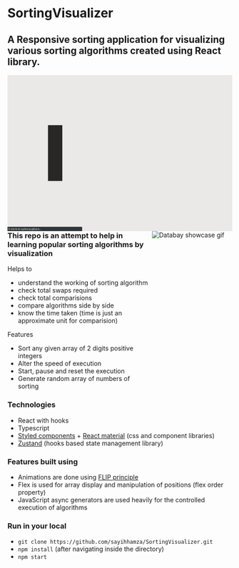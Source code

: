 # SortingVisualizer

<h2>A Responsive sorting application for visualizing various sorting algorithms created using React library.</h2>
<p float="left">
  

<img src="https://github.com/sayihhamza/SortingVisualizer/blob/main/WebsiteVersion.gif" alt="Databay showcase gif" title="Databay showcase gif" width="550" height="350" align="left" />
<img src="https://github.com/sayihhamza/SortingVisualizer/blob/main/MobileVersion.gif" alt="Databay showcase gif" title="Databay showcase gif" width="180"
     height="350"align="right"/>
     </p>
<!-- <br /><br /><br /><br /><br /><br /><br /><br /><br /><br /><br /><br /><br /><br /> -->
     <h3>This repo is an attempt to help in learning popular sorting algorithms by visualization</h3>
Helps to

- understand the working of sorting algorithm
- check total swaps required
- check total comparisions
- compare algorithms side by side
- know the time taken (time is just an approximate unit for comparision)

Features

- Sort any given array of 2 digits positive integers
- Alter the speed of execution
- Start, pause and reset the execution
- Generate random array of numbers of sorting

### Technologies

- React with hooks
- Typescript
- [Styled components](https://styled-components.com/) + [React material](https://material-ui.com/) (css and component libraries)
- [Zustand](https://github.com/pmndrs/zustand) (hooks based state management library)

### Features built using

- Animations are done using [FLIP principle](https://aerotwist.com/blog/flip-your-animations/)
- Flex is used for array display and manipulation of positions (flex order property)
- JavaScript async generators are used heavily for the controlled execution of algorithms

### Run in your local

- `git clone https://github.com/sayihhamza/SortingVisualizer.git`
- `npm install` (after navigating inside the directory)
- `npm start`

